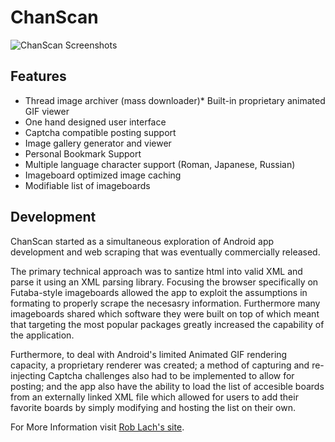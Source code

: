 # ChanScan

![ChanScan Screenshots](https://i.imgur.com/HFlJSes.jpg)

## Features

* Thread image archiver (mass downloader)* Built-in proprietary animated GIF viewer
* One hand designed user interface 
* Captcha compatible posting support
* Image gallery generator and viewer
* Personal Bookmark Support
* Multiple language character support (Roman, Japanese, Russian)
* Imageboard optimized image caching
* Modifiable list of imageboards

## Development

ChanScan started as a simultaneous exploration of Android app development and web scraping that was eventually commercially released. 

The primary technical approach was to santize html into valid XML and parse it using an XML parsing library. Focusing the browser specifically on Futaba-style imageboards allowed the app to exploit the assumptions in formating to properly scrape the necesasry information. Furthermore many imageboards shared which software they were built on top of which meant that targeting the most popular packages greatly increased the capability of the application.

Furthermore, to deal with Android's limited Animated GIF rendering capacity, a proprietary renderer was created; a method of capturing and re-injecting Captcha challenges also had to be implemented to allow for posting; and the app also have the ability to load the list of accesible boards from an externally linked XML file which allowed for users to add their favorite boards by simply modifying and hosting the list on their own.

For More Information visit [Rob Lach's site](https://roblach.com/#chanscan).
